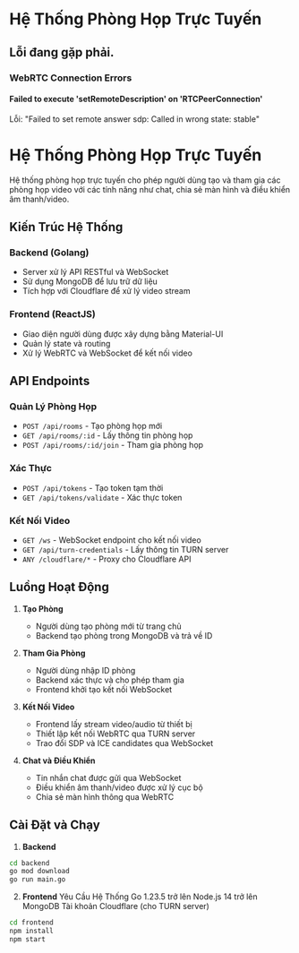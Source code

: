 # Hệ Thống Phòng Họp Trực Tuyến

## Lỗi đang gặp phải.

### WebRTC Connection Errors

#### Failed to execute 'setRemoteDescription' on 'RTCPeerConnection'
Lỗi: "Failed to set remote answer sdp: Called in wrong state: stable"

# Hệ Thống Phòng Họp Trực Tuyến

Hệ thống phòng họp trực tuyến cho phép người dùng tạo và tham gia các phòng họp video với các tính năng như chat, chia sẻ màn hình và điều khiển âm thanh/video.

## Kiến Trúc Hệ Thống

### Backend (Golang)
- Server xử lý API RESTful và WebSocket
- Sử dụng MongoDB để lưu trữ dữ liệu
- Tích hợp với Cloudflare để xử lý video stream

### Frontend (ReactJS)
- Giao diện người dùng được xây dựng bằng Material-UI
- Quản lý state và routing
- Xử lý WebRTC và WebSocket để kết nối video

## API Endpoints

### Quản Lý Phòng Họp
- `POST /api/rooms` - Tạo phòng họp mới
- `GET /api/rooms/:id` - Lấy thông tin phòng họp
- `POST /api/rooms/:id/join` - Tham gia phòng họp

### Xác Thực
- `POST /api/tokens` - Tạo token tạm thời
- `GET /api/tokens/validate` - Xác thực token

### Kết Nối Video
- `GET /ws` - WebSocket endpoint cho kết nối video
- `GET /api/turn-credentials` - Lấy thông tin TURN server
- `ANY /cloudflare/*` - Proxy cho Cloudflare API

## Luồng Hoạt Động

1. **Tạo Phòng**
   - Người dùng tạo phòng mới từ trang chủ
   - Backend tạo phòng trong MongoDB và trả về ID

2. **Tham Gia Phòng**
   - Người dùng nhập ID phòng
   - Backend xác thực và cho phép tham gia
   - Frontend khởi tạo kết nối WebSocket

3. **Kết Nối Video**
   - Frontend lấy stream video/audio từ thiết bị
   - Thiết lập kết nối WebRTC qua TURN server
   - Trao đổi SDP và ICE candidates qua WebSocket

4. **Chat và Điều Khiển**
   - Tin nhắn chat được gửi qua WebSocket
   - Điều khiển âm thanh/video được xử lý cục bộ
   - Chia sẻ màn hình thông qua WebRTC

## Cài Đặt và Chạy

1. **Backend**
```sh
cd backend
go mod download
go run main.go
``` 
2. **Frontend**
Yêu Cầu Hệ Thống
Go 1.23.5 trở lên
Node.js 14 trở lên
MongoDB
Tài khoản Cloudflare (cho TURN server)

```sh
cd frontend
npm install
npm start
```